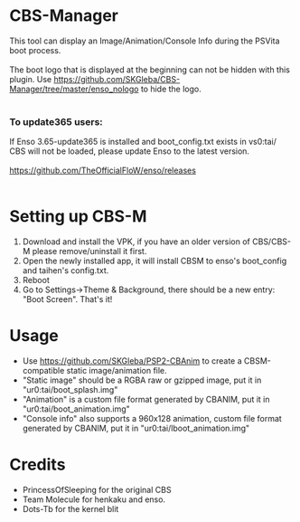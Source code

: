 # CBS-Manager
This tool can display an Image/Animation/Console Info during the PSVita boot process.<br>
<br>
The boot logo that is displayed at the beginning can not be hidden with this plugin. Use https://github.com/SKGleba/CBS-Manager/tree/master/enso_nologo to hide the logo.<br>
<br>
### To update365 users:
If Enso 3.65-update365 is installed and boot_config.txt exists in vs0:tai/ CBS will not be loaded, please update Enso to the latest version.<br>
<br>
https://github.com/TheOfficialFloW/enso/releases<br>
<br>

# Setting up CBS-M
 1) Download and install the VPK, if you have an older version of CBS/CBS-M please remove/uninstall it first.
 2) Open the newly installed app, it will install CBSM to enso's boot_config and taihen's config.txt.
 3) Reboot
 4) Go to Settings->Theme & Background, there should be a new entry: "Boot Screen". That's it!
 
# Usage
 - Use https://github.com/SKGleba/PSP2-CBAnim to create a CBSM-compatible static image/animation file.
 - "Static image" should be a RGBA raw or gzipped image, put it in "ur0:tai/boot_splash.img"
 - "Animation" is a custom file format generated by CBANIM, put it in "ur0:tai/boot_animation.img"
 - "Console info" also supports a 960x128 animation, custom file format generated by CBANIM, put it in "ur0:tai/lboot_animation.img"

# Credits
 - PrincessOfSleeping for the original CBS
 - Team Molecule for henkaku and enso.
 - Dots-Tb for the kernel blit